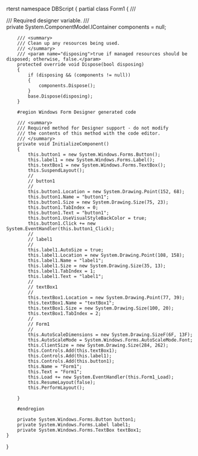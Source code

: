 rterst
namespace DBScript
{
    partial class Form1
    {
        /// <summary>
        /// Required designer variable.
        /// </summary>
        private System.ComponentModel.IContainer components = null;

        /// <summary>
        /// Clean up any resources being used.
        /// </summary>
        /// <param name="disposing">true if managed resources should be disposed; otherwise, false.</param>
        protected override void Dispose(bool disposing)
        {
            if (disposing && (components != null))
            {
                components.Dispose();
            }
            base.Dispose(disposing);
        }

        #region Windows Form Designer generated code

        /// <summary>
        /// Required method for Designer support - do not modify
        /// the contents of this method with the code editor.
        /// </summary>
        private void InitializeComponent()
        {
            this.button1 = new System.Windows.Forms.Button();
            this.label1 = new System.Windows.Forms.Label();
            this.textBox1 = new System.Windows.Forms.TextBox();
            this.SuspendLayout();
            // 
            // button1
            // 
            this.button1.Location = new System.Drawing.Point(152, 68);
            this.button1.Name = "button1";
            this.button1.Size = new System.Drawing.Size(75, 23);
            this.button1.TabIndex = 0;
            this.button1.Text = "button1";
            this.button1.UseVisualStyleBackColor = true;
            this.button1.Click += new System.EventHandler(this.button1_Click);
            // 
            // label1
            // 
            this.label1.AutoSize = true;
            this.label1.Location = new System.Drawing.Point(108, 158);
            this.label1.Name = "label1";
            this.label1.Size = new System.Drawing.Size(35, 13);
            this.label1.TabIndex = 1;
            this.label1.Text = "label1";
            // 
            // textBox1
            // 
            this.textBox1.Location = new System.Drawing.Point(77, 39);
            this.textBox1.Name = "textBox1";
            this.textBox1.Size = new System.Drawing.Size(100, 20);
            this.textBox1.TabIndex = 2;
            // 
            // Form1
            // 
            this.AutoScaleDimensions = new System.Drawing.SizeF(6F, 13F);
            this.AutoScaleMode = System.Windows.Forms.AutoScaleMode.Font;
            this.ClientSize = new System.Drawing.Size(284, 262);
            this.Controls.Add(this.textBox1);
            this.Controls.Add(this.label1);
            this.Controls.Add(this.button1);
            this.Name = "Form1";
            this.Text = "Form1";
            this.Load += new System.EventHandler(this.Form1_Load);
            this.ResumeLayout(false);
            this.PerformLayout();

        }

        #endregion

        private System.Windows.Forms.Button button1;
        private System.Windows.Forms.Label label1;
        private System.Windows.Forms.TextBox textBox1;
    }
}

